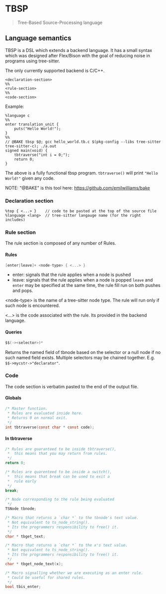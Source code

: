 # TBSP
> Tree-Based Source-Processing language

## Language semantics
TBSP is a DSL which extends a backend language.
It has a small syntax which was designed after Flex/Bison
with the goal of reducing noise in programs using tree-sitter.

The only currently supported backend is C/C++.
```
<declaration-section>
%%
<rule-section>
%%
<code-section>
```

Example:
```
%language c
%%
enter translation_unit {
    puts("Hello World!");
}
%%
// @BAKE tbsp $@; gcc hello_world.tb.c $(pkg-config --libs tree-sitter tree-sitter-c); ./a.out
signed main(void) {
    tbtraverse("int i = 0;");
    return 0;
}
```
The above is a fully functional tbsp program.
`tbtraverse()` will print `"Hello World!"` given any code.

NOTE: "@BAKE" is this tool here: https://github.com/emilwilliams/bake

### Declaration section
```
%top { <...> }    // code to be pasted at the top of the source file
%language <lang>  // tree-sitter langauge name (for the right includes)
```

### Rule section
The rule section is composed of any number of Rules.

#### Rules
```C
[enter|leave]+ <node-type> { <...> }
```
+ enter: signals that the rule applies when a node is pushed
+ leave: signals that the rule applies when a node is popped
`leave` and `enter` may be specified at the same time,
the rule fill run on both pushes and pops.

\<node-type\> is the name of a tree-sitter node type.
The rule will run only if such node is encountered.

\<...\> is the code associated with the rule.
Its provided in the backend language.

#### Queries
```C
$$(-><selector>)*
```
Returns the named field of tbnode based on the selector or
a null node if no such named field exists.
Multiple selectors may be chained together.
E.g. `$$->mycstr->"declarator"`.

### Code
The code section is verbatim pasted to the end of the output file.
#### Globals
```C
/* Master function.
 * Rules are evaluated inside here.
 * Returns 0 on normal exit.
 */
int tbtraverse(const char * const code);
```
#### In tbtraverse
```C
/* Rules are guaranteed to be inside tbtraverse(),
 *  this means that you may return from rules.
 */
return 0;

/* Rules are quarenteed to be inside a switch(),
 *  this means that break can be used to exit a
 *  rule early
 */
break;

/* Node corresponding to the rule being evaluated
 */
TSNode tbnode;

/* Macro that returns a `char *` to the tbnode's text value.
 * Not equivalent to ts_node_string().
 * Its the programmers responsibility to free() it.
 */
char * tbget_text;

/* Macro that returns a `char *` to the x's text value.
 * Not equivalent to ts_node_string().
 * Its the programmers responsibility to free() it.
 */
char * tbget_node_text(x);

/* Macro signalling whether we are executing as an enter rule.
 * Could be useful for shared rules.
 */
bool tbis_enter;
```
